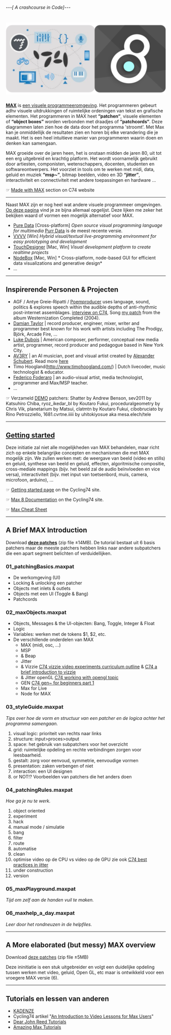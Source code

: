 *---[ A crashcourse in Code]---*

# ![MAX](images/max/c74-max8_v2.png)
**[MAX](https://cycling74.com/products/max)** is [een visuele programmeeromgeving](https://en.wikipedia.org/wiki/Visual_programming_language). Het programmeren gebeurt adhv visuele uitdrukkingen of ruimtelijke ordeningen van tekst en grafische elementen. Het programmeren in MAX heet **“patchen“**, visuele elementen of **“object boxes”** worden verbonden met draadjes of **“patchcords“**. Deze diagrammen laten zien hoe de data door het programma 'stroomt'. Met Max kan je onmiddellijk de resultaten zien en horen bij elke verandering die je maakt. Het is een heel intuitieve manier van programmeren waarin doen en denken kan samengaan. 

MAX groeide over de jaren heen, het is onstaan midden de jaren 80, uit tot een erg uitgebreid en krachtig platform. Het wordt voornamelijk gebruikt door artiesten, componisten, wetenschappers, docenten, studenten en softwareontwerpers. Het voorziet in tools om te werken met midi, data, geluid en muziek **“msp~”**, bitmap beelden, video en 3D **“jitter”**, interactiviteit en connectiviteit met andere toepassingen en hardware ... 

☞ [Made with MAX](https://cycling74.com/products/made-with-max) section on C74 website

<hr>

Naast MAX zijn er nog heel wat andere visuele programmeer omgevingen. [Op deze pagina](https://github.com/ivanreese/visual-programming-codex/blob/master/implementations.md) vind je ze bijna allemaal opgelijst. Deze lijken me zeker het bekijken waard of vormen een mogelijk alternatief voor MAX.
* [Pure Data](https://puredata.info/) [Cross-platform] *Open source visual programming language for multimedia* [Purr Data](https://github.com/agraef/purr-data/releases) is de meest recente versie.
* [VVVV](https://vvvv.org/) [Win] *Hybrid visual/textual live-programming environment for easy prototyping and development*
* [TouchDesigner](https://derivative.ca/) [Mac, Win] *Visual development platform to create realtime projects*
* [NodeBox](https://www.nodebox.net/) [Mac, Win] * Cross-platform, node-based GUI for efficient data visualizations and generative design*
* ...

<hr>

## Inspirerende Personen & Projecten 
* AGF / Antye Greie-Ripatti / [Poemproducer](http://www.poemproducer.com/) uses language, sound, politics & explores speech within the audible depths of anti-rhythmic post-internet assemblages. [interview on C74](https://cycling74.com/forums/an-interview-with-antye-greie-ripatti-agf/), Song [my patch](https://www.youtube.com/watch?v=7o5pPcqcS_k) from the album Westernization Completed (2004).
* [Damian Taylor](https://www.damiantaylor.com/) | record producer, engineer, mixer, writer and programmer best known for his work with artists including The Prodigy, Björk, Arcade Fire, ... 
* [Luke Dubois](https://lukedubois.com/) | American composer, performer, conceptual new media artist, programmer, record producer and pedagogue based in New York City.
* [AV3RY](http://www.av3ry.net/) | an AI musician, poet and visual artist created by [Alexander Schubert](http://www.alexanderschubert.net). Read more [here](https://cycling74.com/projects/av3ry)
* Timo Hoogland(http://www.timohoogland.com/) | Dutch livecoder, music technologist & educator. 
* [Federico Foderaro](https://www.federicofoderaro.com/patches.html) | an audio-visual artist, media technologist, programmer and Max/MSP teacher.
* ...

☞ Verzameld [DEMO](downloads/max/Demos.zip) patchers: Shatter by Andrew Benson, sev2011 by Katsuhiro Chiba, ryoz_ikedar_bl by Koutaro Fukui, proceduralgeometry by Chris Vik, planetarium by Matsui, clatmtn by Koutaro Fukui, cibobruciato by Rino Petrozziello, 1681.cvrtne.iiiii by uhitokiyosue aka mesa.elech/tele
<hr>

## [Getting started](https://cycling74.com/get-started)
Deze initiatie zal niet alle mogelijkheden van MAX behandelen, maar richt zich op enkele belangrijke concepten en mechanismen die met MAX mogelijk zijn. We zullen werken met: de weergave van beeld (video en stills) en geluid, synthese van beeld en geluid, effecten, algoritmische compositie, cross-mediale mappings (bijv. het beeld zal de audio beïnvloeden en vice versa), interactiviteit (bijv. met input van toetsenbord, muis, camera, microfoon, arduino), ...

☞ [Getting started page](https://cycling74.com/get-started) on the Cycling74 site.

☞ [Max 8 Documentation](https://docs.cycling74.com/MAX8) on the Cycling74 site.

☞ [Max Cheat Sheet](downloads/max/MAX_cheatsheet_v2.pdf)
<hr>

## A Brief MAX Introduction 
Download **[deze patches](downloads/max/A_brief_introduction.zip)** (zip file ±14MB). De tutorial bestaat uit 6 basis patchers maar de meeste patchers hebben links naar andere subpatchers die een apart segment belichten of verduidellijken. 

### 01_patchingBasics.maxpat
* De werkomgeving (UI)
* Locking & unlocking een patcher
* Objects met inlets & outlets 
* Objects met een UI (Toggle & Bang)
* Patchcords

### 02_maxObjects.maxpat
* Objects, Messages & the UI-objecten: Bang, Toggle, Integer & Float
* Logic
* Variables: werken met de tokens $1, $2, etc.
* De verschillende onderdelen van MAX
  * MAX (midi, osc, ...)
  * MSP 
  * & Beap
  * Jitter 
  * & Vizzie [C74 vizzie video experiments curriculum outline](https://cycling74.com/tutorials/vizzie-video-experiments-curriculum-outline) & [C74 a brief introduction to vizzie](https://cycling74.com/tutorials/a-brief-introduction-to-vizzie)
  * & Jitter openGL [C74 working with opengl topic](https://docs.cycling74.com/MAX8/vignettes/working_with_opengl_topic)
  * GEN [C74 gen~ for beginners part 1](https://cycling74.com/tutorials/gen~-for-beginners-part-1-a-place-to-start)
  * Max for Live
  * Node for MAX
  
### 03_styleGuide.maxpat
*Tips over hoe de vorm en structuur van een patcher en de logica achter het programma samengaan.*
1. visual logic: prioriteit van rechts naar links
2. structure: input>proces>output
3. space: het gebruik van subpatchers voor het overzicht
4. grid: ruimtelijke opdeling en rechte verbindingen zorgen voor leesbaarheid.
5. gestalt: zorg voor eenvoud, symmetrie, eenvoudige vormen
6. presentation: zaken verbengen of niet
7. interaction: een UI designen
8. or NOT!? Voorbeelden van patchers die het anders doen

### 04_patchingRules.maxpat
*Hoe ga je nu te werk.*
1. object oriented
2. experiment
3. hack
4. manual mode / simulatie
5. bang
6. filter
7. route
8. automatise
9. clean
10. optimise
video op de CPU vs video op de GPU 
zie ook [C74 best practices in jitter](https://cycling74.com/tutorials/best-practices-in-jitter-part-1)
11. under construction
12. version

### 05_maxPlayground.maxpat
*Tijd om zelf aan de handen vuil te maken.*

### 06_maxhelp_a_day.maxpat
*Leer door het rondneuzen in de helpfiles.*
<hr>

## A More elaborated (but messy) MAX overview
Download [deze patches](downloads/max/A_More_Elaborated_Overview.zip) (zip file ±5MB) 

Deze ininitiatie is een stuk uitgebreider en volgt een duidelijke opdeling tussen werken met video, geluid, Open GL, etc maar is ontwikkeld voor een vroegere MAX versie (6).
<hr>

## Tutorials en lessen van anderen
* [KADENZE](https://www.kadenze.com/courses/programming-MAX-structuring-interactive-software-for-digital-arts-i/info)
* Cycling74 artikel "[An Introduction to Video Lessons for Max Users](https://cycling74.com/articles/an-introduction-to-free-video-lessons-for-max-msp-users)"
* [Dear John Reed Tutorials](https://www.youtube.com/channel/UCcj4IblMypOlKPYU7aRsQRg)
* [Amazing Max Tutorials](https://www.youtube.com/playlist?list=PLRc5WfOZXC4ktigvYCDhek0475hizrnM5)
